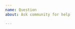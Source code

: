 ```yaml
---
name: Question
about: Ask community for help

---
```


<!--- ↑↑ Provide a general summary of the issue in the Title above ↑↑ -->

